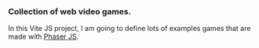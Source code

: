 ### Collection of web video games.

In this Vite JS project, I am going to define lots of examples games that are made with [Phaser JS](https://github.com/hojat72elect/Phaser).